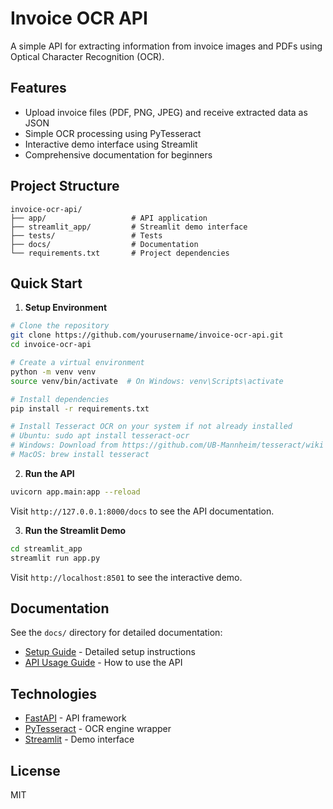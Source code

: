# Invoice OCR API

A simple API for extracting information from invoice images and PDFs using Optical Character Recognition (OCR).

## Features

- Upload invoice files (PDF, PNG, JPEG) and receive extracted data as JSON
- Simple OCR processing using PyTesseract
- Interactive demo interface using Streamlit
- Comprehensive documentation for beginners

## Project Structure

```
invoice-ocr-api/
├── app/                   # API application
├── streamlit_app/         # Streamlit demo interface
├── tests/                 # Tests
├── docs/                  # Documentation
└── requirements.txt       # Project dependencies
```

## Quick Start

1. **Setup Environment**

```bash
# Clone the repository
git clone https://github.com/yourusername/invoice-ocr-api.git
cd invoice-ocr-api

# Create a virtual environment
python -m venv venv
source venv/bin/activate  # On Windows: venv\Scripts\activate

# Install dependencies
pip install -r requirements.txt

# Install Tesseract OCR on your system if not already installed
# Ubuntu: sudo apt install tesseract-ocr
# Windows: Download from https://github.com/UB-Mannheim/tesseract/wiki
# MacOS: brew install tesseract
```

2. **Run the API**

```bash
uvicorn app.main:app --reload
```

Visit `http://127.0.0.1:8000/docs` to see the API documentation.

3. **Run the Streamlit Demo**

```bash
cd streamlit_app
streamlit run app.py
```

Visit `http://localhost:8501` to see the interactive demo.

## Documentation

See the `docs/` directory for detailed documentation:

- [Setup Guide](docs/setup.md) - Detailed setup instructions
- [API Usage Guide](docs/api_usage.md) - How to use the API

## Technologies

- [FastAPI](https://fastapi.tiangolo.com/) - API framework
- [PyTesseract](https://github.com/madmaze/pytesseract) - OCR engine wrapper
- [Streamlit](https://streamlit.io/) - Demo interface

## License

MIT